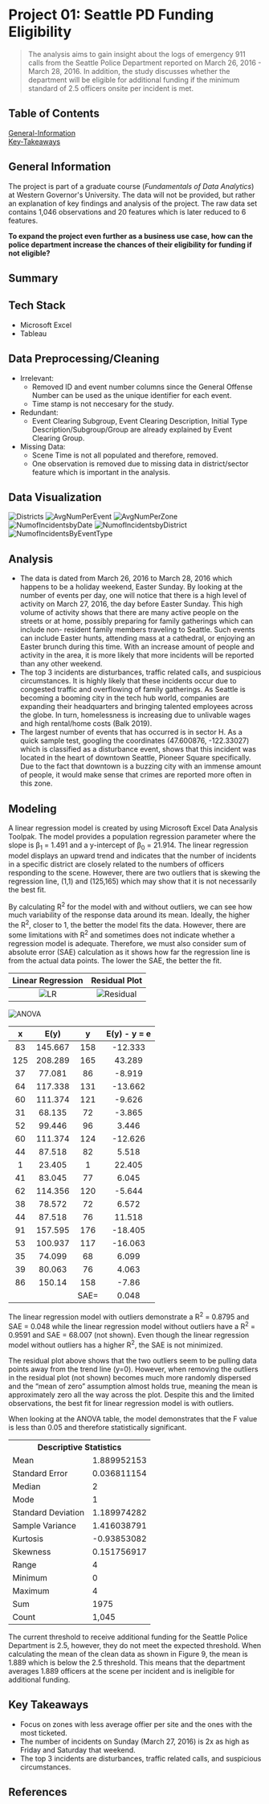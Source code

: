 # Project 01: Seattle PD Funding Eligibility
> The analysis aims to gain insight about the logs of emergency 911 calls from the Seattle Police Department reported on March 26, 2016 - March 28, 2016. In addition, the study discusses whether the department will be eligible for additional funding if the minimum standard of 2.5 officers onsite per incident is met.



Table of Contents
---
[General-Information](#general-information)<br>
[Key-Takeaways](#key-takeaways)
<a name="https://github.com/sangtvo/Seattle-PD-Funding-Eligibility#general-information"/>
<a name="https://github.com/sangtvo/Seattle-PD-Funding-Eligibility/blob/main/README.md#key-takeaways"/>


General Information
---
The project is part of a graduate course (_Fundamentals of Data Analytics_) at Western Governor's University. The data will not be provided, but rather an explanation of key findings and analysis of the project. The raw data set contains 1,046 observations and 20 features which is later reduced to 6 features. 

**To expand the project even further as a business use case, how can the police department increase the chances of their eligibility for funding if not eligible?**

Summary
---

Tech Stack
---
* Microsoft Excel
* Tableau

Data Preprocessing/Cleaning
---
* Irrelevant:
  * Removed ID and event number columns since the General Offense Number can be used as the unique identifier for each event.
  * Time stamp is not neccesary for the study.
* Redundant: 
  * Event Clearing Subgroup, Event Clearing Description, Initial Type Description/Subgroup/Group are already explained by Event Clearing Group.
* Missing Data:
  * Scene Time is not all populated and therefore, removed.
  * One observation is removed due to missing data in district/sector feature which is important in the analysis. 

Data Visualization
---
![Districts](https://github.com/sangtvo/Seattle-PD-Funding-Eligibility/blob/main/images/Districts.png?raw=true)
![AvgNumPerEvent](https://github.com/sangtvo/Seattle-PD-Funding-Eligibility/blob/main/images/Average%20Number%20of%20Officers%20Per%20Event.png?raw=true)
![AvgNumPerZone](https://github.com/sangtvo/Seattle-PD-Funding-Eligibility/blob/main/images/Average%20Number%20of%20Officers%20Per%20Zone.png?raw=true)
![NumofIncidentsbyDate](https://github.com/sangtvo/Seattle-PD-Funding-Eligibility/blob/main/images/Number%20of%20Incidents%20by%20Date.png?raw=true)
![NumofIncidentsbyDistrict](https://github.com/sangtvo/Seattle-PD-Funding-Eligibility/blob/main/images/Num%20of%20Incidents%20by%20District.png?raw=true)
![NumofIncidentsByEventType](https://github.com/sangtvo/Seattle-PD-Funding-Eligibility/blob/main/images/Num%20of%20Incidents%20by%20Event.png?raw=true)

Analysis
---
* The data is dated from March 26, 2016 to March 28, 2016 which happens to be a holiday weekend, Easter Sunday. By looking at the number of events per day, one will notice that there is a high level of activity on March 27, 2016, the day before Easter Sunday. This high volume of activity shows that there are many active people on the streets or at home, possibly preparing for family gatherings which can include non- resident family members traveling to Seattle. Such events can include Easter hunts, attending mass at a cathedral, or enjoying an Easter brunch during this time. With an increase amount of people and activity in the area, it is more likely that more incidents will be reported than any other weekend.
* The top 3 incidents are disturbances, traffic related calls, and suspicious circumstances. It is highly likely that these incidents occur due to congested traffic and overflowing of family gatherings. As Seattle is becoming a booming city in the tech hub world, companies are expanding their headquarters and bringing talented employees across the globe. In turn, homelessness is increasing due to unlivable wages and high rental/home costs (Balk 2019).
* The largest number of events that has occurred is in sector H. As a quick sample test, googling the coordinates (47.600876, -122.33027) which is classified as a disturbance event, shows that this incident was located in the heart of downtown Seattle, Pioneer Square specifically. Due to the fact that downtown is a buzzing city with an immense amount of people, it would make sense that crimes are reported more often in this zone.

Modeling
---
A linear regression model is created by using Microsoft Excel Data Analysis Toolpak. The model provides a population regression parameter where the slope is β<sub>1</sub> = 1.491 and a y-intercept of β<sub>0</sub> = 21.914. The linear regression model displays an upward trend and indicates that the number of incidents in a specific district are closely related to the numbers of officers responding to the scene. However, there are two outliers that is skewing the regression line, (1,1) and (125,165) which may show that it is not necessarily the best fit.

By calculating R<sup>2</sup> for the model with and without outliers, we can see how much variability of the response data around its mean. Ideally, the higher the R<sup>2</sup>, closer to 1, the better the model fits the data. However, there are some limitations with R<sup>2</sup> and sometimes does not indicate whether a regression model is adequate. Therefore, we must also consider sum of absolute error (SAE) calculation as it shows how far the regression line is from the actual data points. The lower the SAE, the better the fit.

Linear Regression             |  Residual Plot
:-------------------------:|:-------------------------:
![LR](https://github.com/sangtvo/Seattle-PD-Funding-Eligibility/blob/main/images/LR_outlier.gif?raw=true)  |  ![Residual](https://github.com/sangtvo/Seattle-PD-Funding-Eligibility/blob/main/images/Residual_outlier.gif?raw=true)

![ANOVA](https://github.com/sangtvo/Seattle-PD-Funding-Eligibility/blob/main/images/ANOVA.GIF?raw=true)

x             |  E(y) |  y |  E(y) - y = e
:-------------------------:|:-------------------------:|:-------------------------:|:-------------------------:
83	| 145.667	| 158	| -12.333
125	| 208.289| 	165	| 43.289
37	| 77.081| 	86| 	-8.919
64| 	117.338| 	131| 	-13.662
60	| 111.374| 	121| 	-9.626
31| 	68.135| 	72	| -3.865
52	| 99.446| 	96	| 3.446
60| 	111.374	| 124| 	-12.626
44| 	87.518| 	82| 	5.518
1	| 23.405	| 1	| 22.405
41	| 83.045| 	77| 	6.045
62	| 114.356| 	120| 	-5.644
38	| 78.572	| 72| 	6.572
44	| 87.518	| 76| 	11.518
91	| 157.595	| 176| 	-18.405
53	| 100.937| 	117| 	-16.063
35	| 74.099| 	68| 	6.099
39	| 80.063| 	76| 	4.063
86	| 150.14	| 158	| -7.86
| | | SAE= | 0.048

The linear regression model with outliers demonstrate a R<sup>2</sup> = 0.8795 and SAE = 0.048 while the linear regression model without outliers have a R<sup>2</sup> = 0.9591 and SAE = 68.007 (not shown). Even though the linear regression model without outliers has a higher R<sup>2</sup>, the SAE is not minimized.

The residual plot above shows that the two outliers seem to be pulling data points away from the trend line (y=0). However, when removing the outliers in the residual plot (not shown) becomes much more randomly dispersed and the “mean of zero” assumption almost holds true, meaning the mean is approximately zero all the way across the plot. Despite this and the limited observations, the best fit for linear regression model is with outliers. 

When looking at the ANOVA table, the model demonstrates that the F value is less than 0.05 and therefore statistically significant.

<table>
  <tr><th colspan=2>Descriptive Statistics</th></tr>
  <tr><td>Mean</td><td>1.889952153</td></tr>
  <tr><td>Standard Error</td><td>0.036811154</td></tr>
  <tr><td>Median</td><td>2</td></tr>
  <tr><td>Mode</td><td>1</td></tr>
  <tr><td>Standard Deviation</td><td>1.189974282</td></tr>
  <tr><td>Sample Variance</td><td>1.416038791</td></tr>
  <tr><td>Kurtosis</td><td>-0.93853082</td></tr>
  <tr><td>Skewness</td><td>0.151756917</td></tr>
  <tr><td>Range</td><td>4</td></tr>
  <tr><td>Minimum</td><td>0</td></tr>
  <tr><td>Maximum</td><td>4</td></tr>
  <tr><td>Sum</td><td>1975</td></tr>
  <tr><td>Count</td><td>1,045</td></tr>
</table>

The current threshold to receive additional funding for the Seattle Police Department is 2.5, however, they do not meet the expected threshold. When calculating the mean of the clean data as shown in Figure 9, the mean is 1.889 which is below the 2.5 threshold. This means that the department averages 1.889 officers at the scene per incident and is ineligible for additional funding. 

Key Takeaways
---
* Focus on zones with less average offier per site and the ones with the most ticketed.
* The number of incidents on Sunday (March 27, 2016) is 2x as high as Friday and Saturday that weekend.
* The top 3 incidents are disturbances, traffic related calls, and suspicious circumstances. 

References
---
